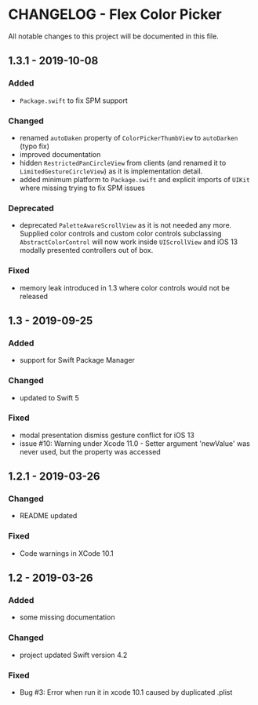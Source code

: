 # CHANGELOG - Flex Color Picker

All notable changes to this project will be documented in this file.

## 1.3.1 - 2019-10-08

### Added
- `Package.swift` to fix SPM support 

### Changed
- renamed `autoDaken` property of `ColorPickerThumbView` to `autoDarken` (typo fix)
- improved documentation
- hidden `RestrictedPanCircleView` from clients (and renamed it to `LimitedGestureCircleView`) as it is implementation detail. 
- added minimum platform to `Package.swift` and explicit imports of `UIKit` where missing trying to fix SPM issues   

### Deprecated
- deprecated `PaletteAwareScrollView` as it is not needed any more. Supplied color controls and custom color controls subclassing `AbstractColorControl` will now work inside `UIScrollView` and iOS 13 modally presented controllers out of box.

### Fixed
- memory leak introduced in 1.3 where color controls would not be released

## 1.3 - 2019-09-25

### Added
- support for Swift Package Manager

### Changed
- updated to Swift 5

### Fixed
- modal presentation dismiss gesture conflict for iOS 13
- issue #10: Warning under Xcode 11.0 - Setter argument 'newValue' was never used, but the property was accessed

## 1.2.1 - 2019-03-26

### Changed
- README updated 

### Fixed
- Code warnings in XCode 10.1


## 1.2 - 2019-03-26

### Added
- some missing documentation

### Changed
- project updated Swift version 4.2

### Fixed
- Bug #3: Error when run it in xcode 10.1 caused by duplicated .plist
